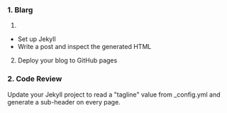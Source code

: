 ### 1. Blarg

1.
  * Set up Jekyll
  * Write a post and inspect the generated HTML

2. Deploy your blog to GitHub pages

### 2. Code Review
  Update your Jekyll project to read a "tagline" value
  from _config.yml and generate a sub-header on
  every page.

